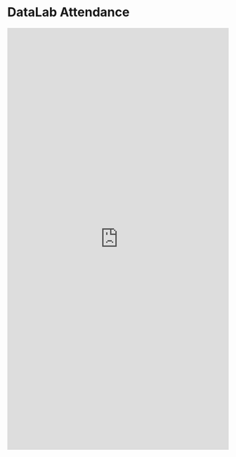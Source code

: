 # DataLab Attendance

<iframe width="1280px" height="960px" src="https://forms.office.com/r/ztp4J4Hejb?embed=true" frameborder="0" marginwidth="0" marginheight="0" style="border: none; max-width:100%; max-height:100vh" allowfullscreen webkitallowfullscreen mozallowfullscreen msallowfullscreen> </iframe>
